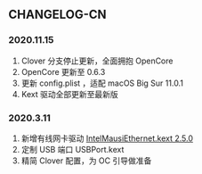 ## CHANGELOG-CN

### 2020.11.15

1. Clover 分支停止更新，全面拥抱 OpenCore
2. OpenCore 更新至 0.6.3
3. 更新 config.plist ，适配 macOS Big Sur 11.0.1
4. Kext 驱动全部更新至最新版

### 2020.3.11

1. 新增有线网卡驱动 [IntelMausiEthernet.kext 2.5.0](https://github.com/acidanthera/IntelMausi)
2. 定制 USB 端口 USBPort.kext
3. 精简 Clover 配置，为 OC 引导做准备

